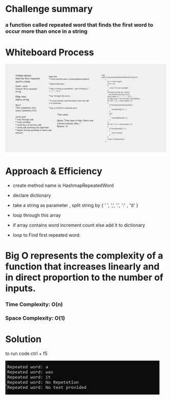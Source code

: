 ﻿# Challenge summary

###  a function called repeated word that finds the first word to occur more than once in a string

# Whiteboard Process

![](Whiteboard.png)

# Approach & Efficiency

* create method name is HashmapRepeatedWord

* declare dictionary

* take a string as parameter , split string by { ' ', ',', '.', ':' , '\t' }

* loop through this array

* if array contains word increment count else add it to dictionary

* loop to Find first repeated word.

# Big O represents the complexity of a function that increases linearly and in direct proportion to the number of inputs.

### Time Complexity: O(n) 

### Space Complexity: O(1)

# Solution

to run code ctrl + f5 

![](result.png)

